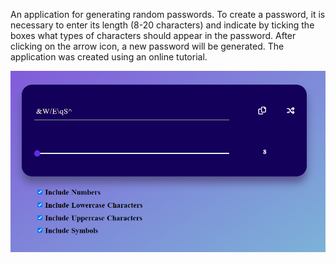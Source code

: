 An application for generating random passwords. 
To create a password, it is necessary to enter its length (8-20 characters) and indicate by ticking the boxes what types of characters should appear in the password. After clicking on the arrow icon, a new password will be generated. 
The application was created using an online tutorial.

![alt text](./img/password-generator.png)
